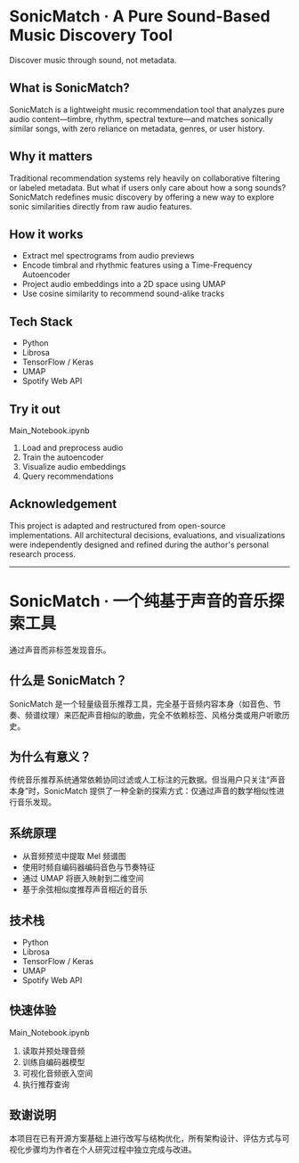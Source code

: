 # SonicMatch · A Pure Sound-Based Music Discovery Tool

Discover music through sound, not metadata.

## What is SonicMatch?

SonicMatch is a lightweight music recommendation tool that analyzes pure audio content—timbre, rhythm, spectral texture—and matches sonically similar songs, with zero reliance on metadata, genres, or user history.

## Why it matters

Traditional recommendation systems rely heavily on collaborative filtering or labeled metadata. But what if users only care about how a song sounds? SonicMatch redefines music discovery by offering a new way to explore sonic similarities directly from raw audio features.

## How it works

- Extract mel spectrograms from audio previews
- Encode timbral and rhythmic features using a Time-Frequency Autoencoder
- Project audio embeddings into a 2D space using UMAP
- Use cosine similarity to recommend sound-alike tracks

## Tech Stack

- Python
- Librosa
- TensorFlow / Keras
- UMAP
- Spotify Web API

## Try it out

Main_Notebook.ipynb

1. Load and preprocess audio
2. Train the autoencoder
3. Visualize audio embeddings
4. Query recommendations

## Acknowledgement

This project is adapted and restructured from open-source implementations. All architectural decisions, evaluations, and visualizations were independently designed and refined during the author's personal research process.

---

# SonicMatch · 一个纯基于声音的音乐探索工具

通过声音而非标签发现音乐。

## 什么是 SonicMatch？

SonicMatch 是一个轻量级音乐推荐工具，完全基于音频内容本身（如音色、节奏、频谱纹理）来匹配声音相似的歌曲，完全不依赖标签、风格分类或用户听歌历史。

## 为什么有意义？

传统音乐推荐系统通常依赖协同过滤或人工标注的元数据。但当用户只关注“声音本身”时，SonicMatch 提供了一种全新的探索方式：仅通过声音的数学相似性进行音乐发现。

## 系统原理

- 从音频预览中提取 Mel 频谱图
- 使用时频自编码器编码音色与节奏特征
- 通过 UMAP 将嵌入映射到二维空间
- 基于余弦相似度推荐声音相近的音乐

## 技术栈

- Python
- Librosa
- TensorFlow / Keras
- UMAP
- Spotify Web API

## 快速体验

Main_Notebook.ipynb

1. 读取并预处理音频
2. 训练自编码器模型
3. 可视化音频嵌入空间
4. 执行推荐查询

## 致谢说明

本项目在已有开源方案基础上进行改写与结构优化，所有架构设计、评估方式与可视化步骤均为作者在个人研究过程中独立完成与改进。

